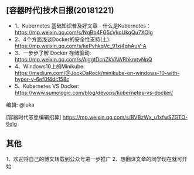 ## [容器时代]技术日报(20181221)

- 1、Kubernetes 基础知识普及好文章 - 什么是Kubernetes：<https://mp.weixin.qq.com/s/NqBb4FG5cVkoUkqQu7XOlg>
- 2、4个方面浅谈Docker的安全性支持(上): <https://mp.weixin.qq.com/s/kePvhkqVc_91xj4ghAuV-A>
- 3、一步步了解 Docker 存储驱动: <https://mp.weixin.qq.com/s/AlggtDcnZkVAWRbkmtvNpQ>
- 4、Windows10上的Minikube: <https://medium.com/@JockDaRock/minikube-on-windows-10-with-hyper-v-6ef0f4dc158c>
- 5、Kubernetes VS Docker: <https://www.sumologic.com/blog/devops/kubernetes-vs-docker/>

编辑: @luka

[容器时代志愿编辑招募] https://mp.weixin.qq.com/s/BVBzWx_u1xfwSZGTO-6qlg

## 其他
1、欢迎将自己的博文转载到公众号进一步推广
2、想翻译文章的同学现在就可开始
